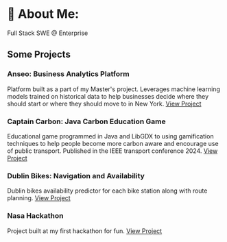 # 💫 About Me:
Full Stack SWE @ Enterprise

## Some Projects

### Anseo: Business Analytics Platform
Platform built as a part of my Master's project. Leverages machine learning models trained on historical data to help businesses decide where they should start or where they should move to in New York.
[View Project](https://github.com/0venBurn/Anseo)
  
### Captain Carbon: Java Carbon Education Game
Educational game programmed in Java and LibGDX to using gamification techniques to help people become more carbon aware and encourage use of public transport. Published in the IEEE transport conference 2024.
[View Project](https://github.com/0venBurn/Captain-Carbon)

### Dublin Bikes: Navigation and Availability 
Dublin bikes availability predictor for each bike station along with route planning.
[View Project](https://github.com/0venBurn/Dublin-Bikes)

### Nasa Hackathon 
Project built at my first hackathon for fun.
[View Project](https://github.com/0venBurn/nasa-hackathon-2024)
